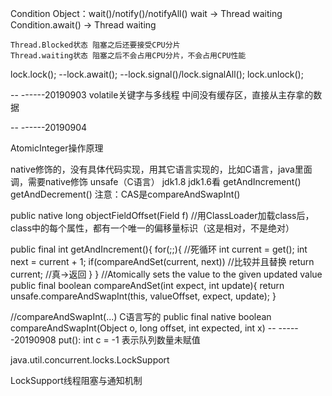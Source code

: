 Condition
Object：wait()/notify()/notifyAll()
    wait -> Thread waiting
    Condition.await() -> Thread waiting
    
    Thread.Blocked状态 阻塞之后还要接受CPU分片
    Thread.waiting状态 阻塞之后不会占用CPU分片，不会占用CPU性能
    
lock.lock();
    --lock.await();
    --lock.signal()/lock.signalAll();
lock.unlock();

-- ------20190903
volatile关键字与多线程
中间没有缓存区，直接从主存拿的数据

-- ------20190904

AtomicInteger操作原理

native修饰的，没有具体代码实现，用其它语言实现的，比如C语言，java里面调，需要native修饰
unsafe（C语言） jdk1.8
jdk1.6看 getAndIncrement()  getAndDecrement()
注意：CAS是compareAndSwapInt()

public native long objectFieldOffset(Field f)
//用ClassLoader加载class后，class中的每个属性，都有一个唯一的偏移量标识（这是相对，不是绝对）

public final int getAndIncrement(){
    for(;;){  //死循环
        int current = get();
        int next = current + 1;
        if(compareAndSet(current, next)) //比较并且替换
            return current;  //真->返回
    }
}
//Atomically sets the value to the given updated value
public final boolean compareAndSet(int expect, int update){
    return unsafe.compareAndSwapInt(this, valueOffset, expect, update);
}

//compareAndSwapInt(...) C语言写的
public final native boolean compareAndSwapInt(Object o, long offset,
                                                int expected,
                                                int x)
-- ------20190908
put(): int c = -1 表示队列数量未赋值    

java.util.concurrent.locks.LockSupport    

LockSupport线程阻塞与通知机制    